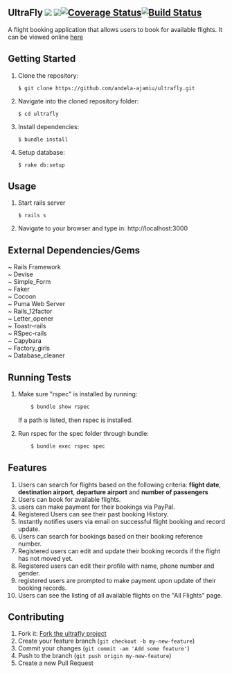 ## UltraFly <a href="https://codeclimate.com/github/andela-ajamiu/ultrafly"><img src="https://codeclimate.com/github/andela-ajamiu/ultrafly/badges/gpa.svg" /></a> </a><a href="https://codeclimate.com/github/andela-ajamiu/ultrafly"><img src="https://codeclimate.com/github/andela-ajamiu/ultrafly/badges/issue_count.svg" /></a><a href='https://coveralls.io/github/andela-ajamiu/ultrafly?branch=master'><img src='https://coveralls.io/repos/github/andela-ajamiu/ultrafly/badge.svg?branch=master' alt='Coverage Status' /></a>[![Build Status](https://travis-ci.org/andela-ajamiu/ultrafly.svg?branch=ch-corrections-131425913)](https://travis-ci.org/andela-ajamiu/ultrafly)

A flight booking application that allows users to book for available flights. It can be viewed online [here](https://ultrafly.herokuapp.com)
## Getting Started
1. Clone the repository:
    ````
    $ git clone https://github.com/andela-ajamiu/ultrafly.git
    ````

2. Navigate into the cloned repository folder:
    ```
    $ cd ultrafly
    ```

3. Install dependencies:
    ```
    $ bundle install
    ```

4. Setup database:
    ```
    $ rake db:setup
    ```


## Usage
1. Start rails server
    ```
    $ rails s
    ```

2. Navigate to your browser and type in: http://localhost:3000

## External Dependencies/Gems

~ Rails Framework<br>
~ Devise<br>
~ Simple_Form<br>
~ Faker<br>
~ Cocoon<br>
~ Puma Web Server<br>
~ Rails_12factor<br>
~ Letter_opener<br>
~ Toastr-rails<br>
~ RSpec-rails<br>
~ Capybara<br>
~ Factory_girls<br>
~ Database_cleaner


## Running Tests

1. Make sure "rspec" is installed by running:
    ```sh
        $ bundle show rspec
    ```
    If a path is listed, then rspec is installed.

2. Run rspec for the spec folder through bundle:
    ```sh
        $ bundle exec rspec spec
    ```


## Features

1. Users can search for flights based on the following criteria: **flight date**, **destination airport**, **departure airport** and **number of passengers**
2. Users can book for available flights.
3. users can make payment for their bookings via PayPal.
4. Registered Users can see their past booking History.
5. Instantly notifies users via email on successful flight booking and record update.
6. Users can search for bookings based on their booking reference number.
7. Registered users can edit and update their booking records if the flight has not moved yet.
8. Registered users can edit their profile with name, phone number and gender.
9. registered users are prompted to make payment upon update of their booking records.
10. Users can see the listing of all available flights on the "All Flights" page.



## Contributing

1. Fork it: [Fork the ultrafly project](https://github.com/andela-ajamiu/ultrafly/fork)
2. Create your feature branch (`git checkout -b my-new-feature`)
3. Commit your changes (`git commit -am 'Add some feature'`)
4. Push to the branch (`git push origin my-new-feature`)
5. Create a new Pull Request